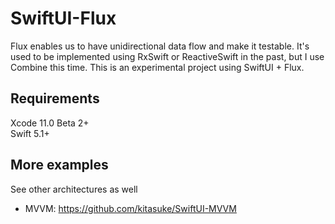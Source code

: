 # SwiftUI-Flux

Flux enables us to have unidirectional data flow and make it testable. It's used to be implemented using RxSwift or ReactiveSwift in the past, but I use Combine this time. This is an experimental project using SwiftUI + Flux.

## Requirements

Xcode 11.0 Beta 2+  
Swift 5.1+

## More examples

See other architectures as well

- MVVM: https://github.com/kitasuke/SwiftUI-MVVM

